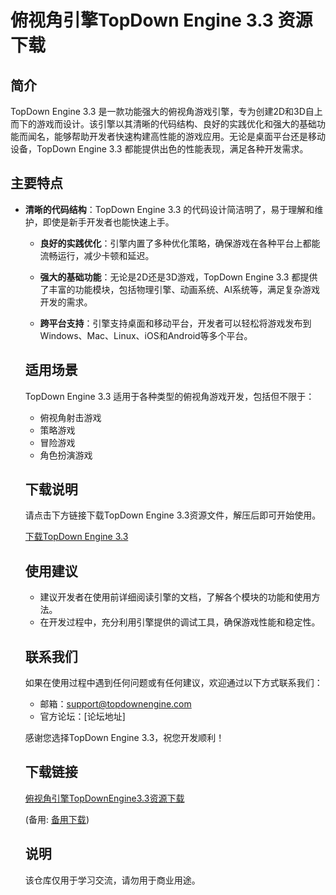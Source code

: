 # 俯视角引擎TopDown Engine 3.3 资源下载

## 简介

TopDown Engine 3.3 是一款功能强大的俯视角游戏引擎，专为创建2D和3D自上而下的游戏而设计。该引擎以其清晰的代码结构、良好的实践优化和强大的基础功能而闻名，能够帮助开发者快速构建高性能的游戏应用。无论是桌面平台还是移动设备，TopDown Engine 3.3 都能提供出色的性能表现，满足各种开发需求。

## 主要特点

- **清晰的代码结构**：TopDown Engine 3.3 的代码设计简洁明了，易于理解和维护，即使是新手开发者也能快速上手。

  - **良好的实践优化**：引擎内置了多种优化策略，确保游戏在各种平台上都能流畅运行，减少卡顿和延迟。

  - **强大的基础功能**：无论是2D还是3D游戏，TopDown Engine 3.3 都提供了丰富的功能模块，包括物理引擎、动画系统、AI系统等，满足复杂游戏开发的需求。

  - **跨平台支持**：引擎支持桌面和移动平台，开发者可以轻松将游戏发布到Windows、Mac、Linux、iOS和Android等多个平台。

  ## 适用场景

  TopDown Engine 3.3 适用于各种类型的俯视角游戏开发，包括但不限于：

  - 俯视角射击游戏
  - 策略游戏
  - 冒险游戏
  - 角色扮演游戏

  ## 下载说明

  请点击下方链接下载TopDown Engine 3.3资源文件，解压后即可开始使用。

  [下载TopDown Engine 3.3](下载链接)

  ## 使用建议

  - 建议开发者在使用前详细阅读引擎的文档，了解各个模块的功能和使用方法。
  - 在开发过程中，充分利用引擎提供的调试工具，确保游戏性能和稳定性。

  ## 联系我们

  如果在使用过程中遇到任何问题或有任何建议，欢迎通过以下方式联系我们：

  - 邮箱：support@topdownengine.com
  - 官方论坛：[论坛地址]

  感谢您选择TopDown Engine 3.3，祝您开发顺利！

  ## 下载链接
  [俯视角引擎TopDownEngine3.3资源下载](https://pan.quark.cn/s/410be39b7647) 

  (备用: [备用下载](https://pan.baidu.com/s/1NUx0iPyXNhhVF1Aj5RLK3g?pwd=1234))

  ## 说明

  该仓库仅用于学习交流，请勿用于商业用途。
